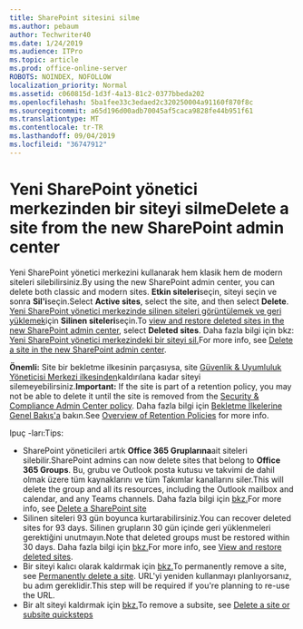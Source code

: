 ```yaml
---
title: SharePoint sitesini silme
ms.author: pebaum
author: Techwriter40
ms.date: 1/24/2019
ms.audience: ITPro
ms.topic: article
ms.prod: office-online-server
ROBOTS: NOINDEX, NOFOLLOW
localization_priority: Normal
ms.assetid: c060815d-1d3f-4a13-81c2-0377bbeda202
ms.openlocfilehash: 5ba1fee33c3edaed2c320250004a91160f870f8c
ms.sourcegitcommit: a65d196d00adb70045af5caca9828fe44b951f61
ms.translationtype: MT
ms.contentlocale: tr-TR
ms.lasthandoff: 09/04/2019
ms.locfileid: "36747912"
---
```

# <a name="delete-a-site-from-the-new-sharepoint-admin-center"></a><span data-ttu-id="3901c-102">Yeni SharePoint yönetici merkezinden bir siteyi silme</span><span class="sxs-lookup"><span data-stu-id="3901c-102">Delete a site from the new SharePoint admin center</span></span>

<span data-ttu-id="3901c-103">Yeni SharePoint yönetici merkezini kullanarak hem klasik hem de modern siteleri silebilirsiniz.</span><span class="sxs-lookup"><span data-stu-id="3901c-103">By using the new SharePoint admin center, you can delete both classic and modern sites.</span></span> <span data-ttu-id="3901c-104">**Etkin siteleri**seçin, siteyi seçin ve sonra **Sil'i**seçin.</span><span class="sxs-lookup"><span data-stu-id="3901c-104">Select **Active sites**, select the site, and then select **Delete**.</span></span> <span data-ttu-id="3901c-105">[Yeni SharePoint yönetici merkezinde silinen siteleri görüntülemek ve geri yüklemek](https://docs.microsoft.com/sharepoint/view-and-restore-deleted-sites-in-new-admin-center)için **Silinen siteleri**seçin.</span><span class="sxs-lookup"><span data-stu-id="3901c-105">To [view and restore deleted sites in the new SharePoint admin center](https://docs.microsoft.com/sharepoint/view-and-restore-deleted-sites-in-new-admin-center), select **Deleted sites**.</span></span> <span data-ttu-id="3901c-106">Daha fazla bilgi için bkz: [Yeni SharePoint yönetici merkezindeki bir siteyi sil.](https://docs.microsoft.com/sharepoint/delete-site-collection#delete-a-site-in-the-new-sharepoint-admin-center)</span><span class="sxs-lookup"><span data-stu-id="3901c-106">For more info, see [Delete a site in the new SharePoint admin center](https://docs.microsoft.com/sharepoint/delete-site-collection#delete-a-site-in-the-new-sharepoint-admin-center).</span></span>

<span data-ttu-id="3901c-107">**Önemli:** Site bir bekletme ilkesinin parçasıysa, site [Güvenlik &amp; Uyumluluk Yöneticisi Merkezi ilkesinden](https://protection.office.com/?rfr=AdminCenter#/homepage)kaldırılana kadar siteyi silemeyebilirsiniz.</span><span class="sxs-lookup"><span data-stu-id="3901c-107">**Important:** If the site is part of a retention policy, you may not be able to delete it until the site is removed from the [Security &amp; Compliance Admin Center policy](https://protection.office.com/?rfr=AdminCenter#/homepage).</span></span> <span data-ttu-id="3901c-108">Daha fazla bilgi için [Bekletme İlkelerine Genel Bakış'a](https://docs.microsoft.com/office365/securitycompliance/retention-policies#content-in-onedrive-accounts-and-sharepoint-sites) bakın.</span><span class="sxs-lookup"><span data-stu-id="3901c-108">See [Overview of Retention Policies](https://docs.microsoft.com/office365/securitycompliance/retention-policies#content-in-onedrive-accounts-and-sharepoint-sites) for more info.</span></span> 

<span data-ttu-id="3901c-109">Ipuç -ları:</span><span class="sxs-lookup"><span data-stu-id="3901c-109">Tips:</span></span>
- <span data-ttu-id="3901c-110">SharePoint yöneticileri artık **Office 365 Gruplarına**ait siteleri silebilir.</span><span class="sxs-lookup"><span data-stu-id="3901c-110">SharePoint admins can now delete sites that belong to **Office 365 Groups**.</span></span> <span data-ttu-id="3901c-111">Bu, grubu ve Outlook posta kutusu ve takvimi de dahil olmak üzere tüm kaynaklarını ve tüm Takımlar kanallarını siler.</span><span class="sxs-lookup"><span data-stu-id="3901c-111">This will delete the group and all its resources, including the Outlook mailbox and calendar, and any Teams channels.</span></span> <span data-ttu-id="3901c-112">Daha fazla bilgi için [bkz.](https://docs.microsoft.com/sharepoint/manage-sites-in-new-admin-center#delete-a-site)</span><span class="sxs-lookup"><span data-stu-id="3901c-112">For more info, see [Delete a SharePoint site](https://docs.microsoft.com/sharepoint/manage-sites-in-new-admin-center#delete-a-site)</span></span>
- <span data-ttu-id="3901c-113">Silinen siteleri 93 gün boyunca kurtarabilirsiniz.</span><span class="sxs-lookup"><span data-stu-id="3901c-113">You can recover deleted sites for 93 days.</span></span> <span data-ttu-id="3901c-114">Silinen grupların 30 gün içinde geri yüklenmeleri gerektiğini unutmayın.</span><span class="sxs-lookup"><span data-stu-id="3901c-114">Note that deleted groups must be restored within 30 days.</span></span> <span data-ttu-id="3901c-115">Daha fazla bilgi için [bkz.](https://docs.microsoft.com/sharepoint/view-and-restore-deleted-sites-in-new-admin-center)</span><span class="sxs-lookup"><span data-stu-id="3901c-115">For more info, see [View and restore deleted sites](https://docs.microsoft.com/sharepoint/view-and-restore-deleted-sites-in-new-admin-center).</span></span>
- <span data-ttu-id="3901c-116">Bir siteyi kalıcı olarak kaldırmak için [bkz.](https://docs.microsoft.com/sharepoint/delete-site-collection#permanently-delete-a-site)</span><span class="sxs-lookup"><span data-stu-id="3901c-116">To permanently remove a site, see [Permanently delete a site](https://docs.microsoft.com/sharepoint/delete-site-collection#permanently-delete-a-site).</span></span> <span data-ttu-id="3901c-117">URL'yi yeniden kullanmayı planlıyorsanız, bu adım gereklidir.</span><span class="sxs-lookup"><span data-stu-id="3901c-117">This step will be required if you're planning to re-use the URL.</span></span> 
- <span data-ttu-id="3901c-118">Bir alt siteyi kaldırmak için [bkz.](https://support.office.com/article/Delete-a-SharePoint-site-or-subsite-bc37b743-0cef-475e-9a8c-8fc4d40179fb#__bkmkshortcut)</span><span class="sxs-lookup"><span data-stu-id="3901c-118">To remove a subsite, see [Delete a site or subsite quicksteps](https://support.office.com/article/Delete-a-SharePoint-site-or-subsite-bc37b743-0cef-475e-9a8c-8fc4d40179fb#__bkmkshortcut)</span></span>
